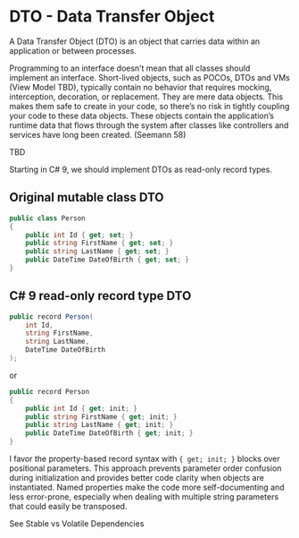 # DTO - Data Transfer Object

A Data Transfer Object (DTO) is an object that carries data within an application or between processes.

Programming to an interface doesn’t mean that all classes should implement an interface. Short-lived objects, such as
POCOs, DTOs and VMs (View Model TBD), typically contain no behavior that requires mocking, interception, decoration, or
replacement. They are mere data objects. This makes them safe to create in your code, so there’s no risk in tightly
coupling your code to these data objects. These objects contain the application’s runtime data that flows through the
system after classes like controllers and services have long been created. (Seemann 58)

TBD

Starting in C# 9, we should implement DTOs as read-only record types.

## Original mutable class DTO

```C#
public class Person
{
    public int Id { get; set; }
    public string FirstName { get; set; }
    public string LastName { get; set; }
    public DateTime DateOfBirth { get; set; }
}
```

## C# 9 read-only record type DTO

```C#
public record Person(
    int Id, 
    string FirstName, 
    string LastName, 
    DateTime DateOfBirth
);
```

or

```C#
public record Person
{
    public int Id { get; init; }
    public string FirstName { get; init; }
    public string LastName { get; init; }
    public DateTime DateOfBirth { get; init; }
}
```

I favor the property-based record syntax with `{ get; init; }` blocks over positional parameters. This approach prevents
parameter order confusion during initialization and provides better code clarity when objects are instantiated. Named
properties make the code more self-documenting and less error-prone, especially when dealing with multiple string
parameters that could easily be transposed.

See Stable vs Volatile Dependencies
